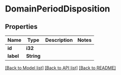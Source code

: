 # DomainPeriodDisposition

## Properties

Name | Type | Description | Notes
------------ | ------------- | ------------- | -------------
**id** | **i32** |  | 
**label** | **String** |  | 

[[Back to Model list]](../README.md#documentation-for-models) [[Back to API list]](../README.md#documentation-for-api-endpoints) [[Back to README]](../README.md)


